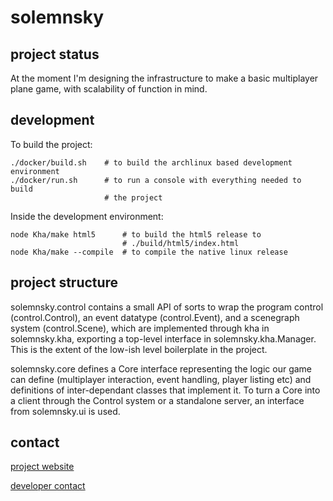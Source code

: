 # solemnsky

## project status

At the moment I'm designing the infrastructure to make a basic multiplayer plane game, with scalability of function in mind.

## development

To build the project:
    
    ./docker/build.sh    # to build the archlinux based development environment
    ./docker/run.sh      # to run a console with everything needed to build
                         # the project

Inside the development environment:

    node Kha/make html5      # to build the html5 release to
                             # ./build/html5/index.html
    node Kha/make --compile  # to compile the native linux release

## project structure

solemnsky.control contains a small API of sorts to wrap the program control (control.Control), an event datatype (control.Event), and a scenegraph system (control.Scene), which are implemented through kha in solemnsky.kha, exporting a top-level interface in solemnsky.kha.Manager. This is the extent of the low-ish level boilerplate in the project.

solemnsky.core defines a Core interface representing the logic our game can define (multiplayer interaction, event handling, player listing etc) and definitions of inter-dependant classes that implement it. To turn a Core into a client through the Control system or a standalone server, an interface from solemnsky.ui is used.

## contact 

[project website](http://solemnsky.com)

[developer contact](http://magnetic.uk.to)
